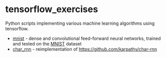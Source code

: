 # tensorflow_exercises

Python scripts implementing various machine learning algorithms using tensorflow.

- [mnist](mnist) - dense and convolutional feed-forward neural networks, trained and tested on the [MNIST](http://yann.lecun.com/exdb/mnist/) dataset
- [char_rnn](char_rnn) - reimplementation of https://github.com/karpathy/char-rnn